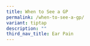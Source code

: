 ```yaml
---
title: When to See a GP
permalink: /when-to-see-a-gp/
variant: tiptap
description: ""
third_nav_title: Ear Pain
---
```

